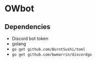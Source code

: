 # OWbot

## Dependencies
* Discord bot token
* golang
* `go get github.com/BurntSushi/toml`
* `go get github.com/bwmarrin/discordgo`
